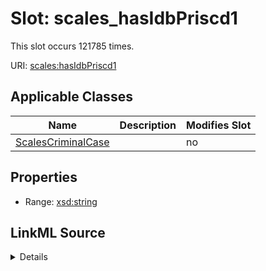 

# Slot: scales_hasIdbPriscd1




This slot occurs 121785 times.


URI: [scales:hasIdbPriscd1](http://schemas.scales-okn.org/rdf/scales#hasIdbPriscd1)



<!-- no inheritance hierarchy -->





## Applicable Classes

| Name | Description | Modifies Slot |
| --- | --- | --- |
| [ScalesCriminalCase](../classes/ScalesCriminalCase.md) |  |  no  |







## Properties

* Range: [xsd:string](http://www.w3.org/2001/XMLSchema#string)







## LinkML Source

<details>

```yaml
name: scales_hasIdbPriscd1
from_schema: okns:scales-kg
rank: 1000
slot_uri: scales:hasIdbPriscd1
alias: scales_hasIdbPriscd1
domain_of:
- scales_CriminalCase
range: string

```
</details>